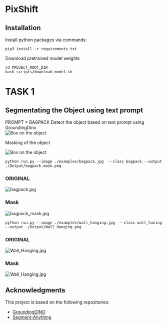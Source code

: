# PixShift


## Installation

Install python packages via commands:
```
pip3 install -r requirements.txt
```
Download pretrained model weights
```
cd PROJECT_ROOT_DIR
bash scripts/download_model.sh
```

# TASK 1

## Segmentating the Object using text prompt


 PROMPT = BAGPACK
 Detect the object based on text prompt using GroundingDino  
 ![Box on the object](/Output/annotated/['bagpack'].jpg)

 Masking of the object  
 
 ![Box on the object](/Output/bagpack/mask.png)


```
python run.py --image ./examples/bagpack.jpg  --class bagpack --output ./Output/bagpack_mask.png 
```
### ORIGINAL
![bagpack.jpg](/examples/bagpack.jpg) 

### Mask
![bagpack_mask.jpg](/Output/bagpack_mask.png)


```
python run.py --image ./examples/wall_hanging.jpg  --class wall_haning --output ./Output/Wall_Hanging.png 
```
### ORIGINAL
![Wall_Hanging.jpg](/examples/wall_hanging.jpg) 

### Mask
![Wall_Hanging.jpg](/Output/wall_hanging.png)


## Acknowledgments

This project is based on the following repositories:

- [GroundingDINO](https://github.com/IDEA-Research/GroundingDINO)
- [Segment-Anything](https://github.com/facebookresearch/segment-anything)
